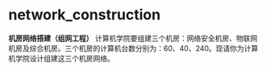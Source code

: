 # network_construction
**机房网络搭建（组网工程）**
计算机学院要组建三个机房：网络安全机房、物联网机房及综合机房。三个机房的计算机台数分别为：60、40、240。现请你为计算机学院设计组建这三个机房网络。
